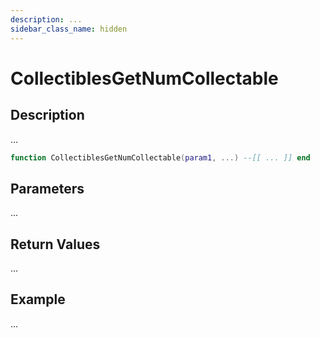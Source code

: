 ```yaml
---
description: ...
sidebar_class_name: hidden
---
```


# CollectiblesGetNumCollectable

## Description

...

```lua
function CollectiblesGetNumCollectable(param1, ...) --[[ ... ]] end
```

## Parameters

...

## Return Values

...

## Example

...

